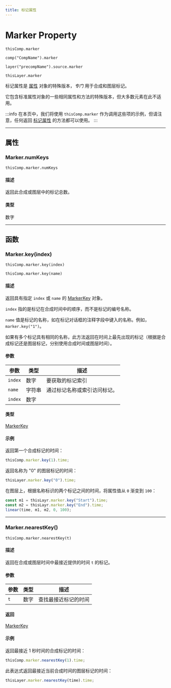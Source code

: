 ```yaml
---
title: 标记属性
---
```

# Marker Property

`thisComp.marker`

`comp("CompName").marker`

`layer("precompName").source.marker`

`thisLayer.marker`

标记属性是 [属性](../property) 对象的特殊版本，*专门* 用于合成和图层标记。

它包含标准属性对象的一些相同属性和方法的特殊版本，但大多数元素在此不适用。

:::info
在本页中，我们将使用 `thisComp.marker` 作为调用这些项的示例，但请注意，任何返回 [标记属性](#) 的方法都可以使用。
:::

---

## 属性

### Marker.numKeys

`thisComp.marker.numKeys`

#### 描述

返回此合成或图层中的标记总数。

#### 类型

数字

---

## 函数

### Marker.key(index)

`thisComp.marker.key(index)`

`thisComp.marker.key(name)`

#### 描述

返回具有指定 `index` 或 `name` 的 [MarkerKey](../markerkey) 对象。

`index` 指的是标记在合成时间中的顺序，而不是标记的编号名称。

`name` 值是标记的名称，如在标记对话框的注释字段中键入的名称。例如，`marker.key("1")`。

如果有多个标记具有相同的名称，此方法返回在时间上最先出现的标记（根据是合成标记还是图层标记，分别使用合成时间或图层时间）。

#### 参数

| 参数      | 类型   | 描述                         |
| --------- | ------ | ---------------------------- |
| `index` | 数字   | 要获取的标记索引             |
| `name`  | 字符串 | 通过标记名称或索引访问标记。 |
| `index` | 数字   |                              |

#### 类型

[MarkerKey](../markerkey)

#### 示例

返回第一个合成标记的时间：

```js
thisComp.marker.key(1).time;
```

返回名称为 "0" 的图层标记的时间：

```js
thisLayer.marker.key("0").time;
```

在图层上，根据名称标识的两个标记之间的时间，将属性值从 `0` 渐变到 `100`：

```js
const m1 = thisLayr.marker.key("Start").time;
const m2 = thisLayr.marker.key("End").time;
linear(time, m1, m2, 0, 100);
```

---

### Marker.nearestKey()

`thisComp.marker.nearestKey(t)`

#### 描述

返回在合成或图层时间中最接近提供的时间 `t` 的标记。

#### 参数

| 参数  | 类型 | 描述                 |
| ----- | ---- | -------------------- |
| `t` | 数字 | 查找最接近标记的时间 |

#### 返回

[MarkerKey](../markerkey)

#### 示例

返回最接近 1 秒时间的合成标记的时间：

```js
thisComp.marker.nearestKey(1).time;
```

此表达式返回最接近当前合成时间的图层标记的时间：

```js
thisLayer.marker.nearestKey(time).time;
```
